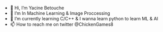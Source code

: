 - 👋 Hi, I’m Yacine Betouche
- 👀 I’m In Machine Learning & Image Proccessing 
- 🌱 I’m currently learning C/C++ & I wanna learn python to learn ML & AI
- 📫 How to reach me on twitter @ChickenGames8

<!---
goneyacine/goneyacine is a ✨ special ✨ repository because its `README.md` (this file) appears on your GitHub profile.
You can click the Preview link to take a look at your changes.
--->
